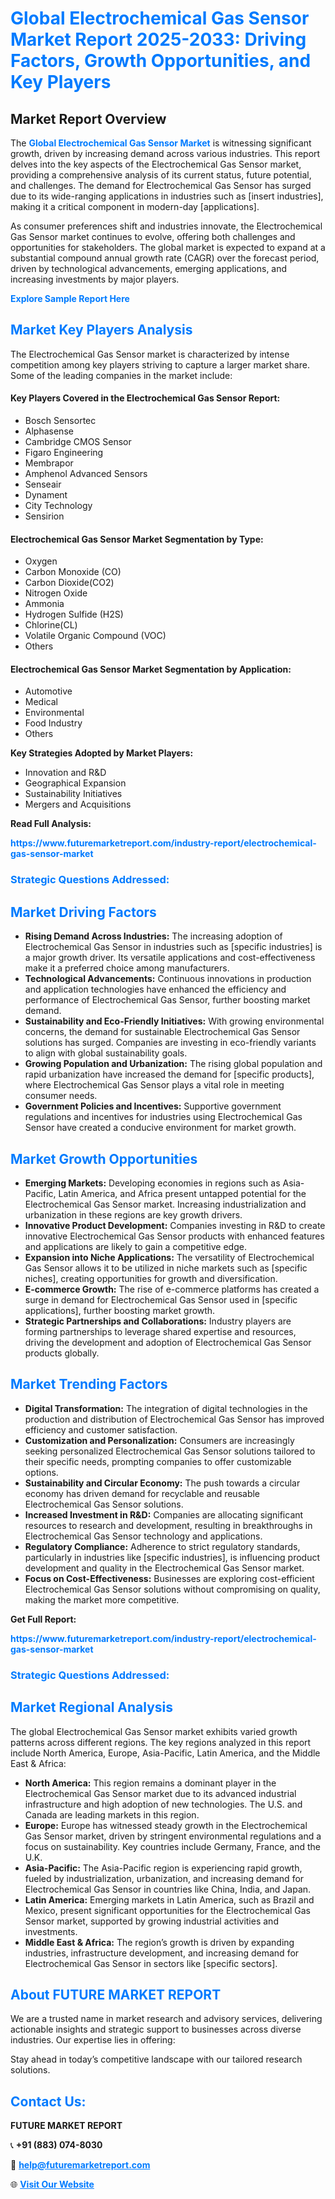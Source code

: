 <h1 style="color: #007BFF;">Global Electrochemical Gas Sensor Market Report 2025-2033: Driving Factors, Growth Opportunities, and Key Players</h1>

<section id="overview">
<h2>Market Report Overview</h2>
<p>The <a href="https://www.futuremarketreport.com/industry-report/electrochemical-gas-sensor-market" style="color: #007BFF; text-decoration: none;"><strong>Global Electrochemical Gas Sensor Market</strong></a> is witnessing significant growth, driven by increasing demand across various industries. This report delves into the key aspects of the Electrochemical Gas Sensor market, providing a comprehensive analysis of its current status, future potential, and challenges. The demand for Electrochemical Gas Sensor has surged due to its wide-ranging applications in industries such as [insert industries], making it a critical component in modern-day [applications].</p>
<p>As consumer preferences shift and industries innovate, the Electrochemical Gas Sensor market continues to evolve, offering both challenges and opportunities for stakeholders. The global market is expected to expand at a substantial compound annual growth rate (CAGR) over the forecast period, driven by technological advancements, emerging applications, and increasing investments by major players.</p>
</section>

<section id="overview">
<p><a href="https://www.futuremarketreport.com/request-sample/reportId=75197" style="color: #007BFF; text-decoration: none;"><strong>Explore Sample Report Here</strong></a></p>
</section>

<section id="key-players">
<h2 style="color: #007BFF;">Market Key Players Analysis</h2>
<p>The Electrochemical Gas Sensor market is characterized by intense competition among key players striving to capture a larger market share. Some of the leading companies in the market include:</p>
<h4>Key Players Covered in the Electrochemical Gas Sensor Report:</h4>
<ul><li>Bosch Sensortec</li><li>Alphasense</li><li>Cambridge CMOS Sensor</li><li>Figaro Engineering</li><li>Membrapor</li><li>Amphenol Advanced Sensors</li><li>Senseair</li><li>Dynament</li><li>City Technology</li><li>Sensirion</li></ul>
<h4>Electrochemical Gas Sensor Market Segmentation by Type:</h4>
<ul><li>Oxygen</li><li>Carbon Monoxide (CO)</li><li>Carbon Dioxide(CO2)</li><li>Nitrogen Oxide</li><li>Ammonia</li><li>Hydrogen Sulfide (H2S)</li><li>Chlorine(CL)</li><li>Volatile Organic Compound (VOC)</li><li>Others</li></ul>

<h4>Electrochemical Gas Sensor Market Segmentation by Application:</h4>
<ul><li>Automotive</li><li>Medical</li><li>Environmental</li><li>Food Industry</li><li>Others</li></ul>
<p><strong>Key Strategies Adopted by Market Players:</strong></p>
<ul>
<li>Innovation and R&D</li>
<li>Geographical Expansion</li>
<li>Sustainability Initiatives</li>
<li>Mergers and Acquisitions</li>
</ul>
</section>

<section>
<p><strong>Read Full Analysis: </strong></p><a href="https://www.futuremarketreport.com/industry-report/electrochemical-gas-sensor-market" style="color: #007BFF; text-decoration: none;"><strong>https://www.futuremarketreport.com/industry-report/electrochemical-gas-sensor-market</strong></a>
<h3 style="color: #007BFF;">Strategic Questions Addressed:</h3>
</section>

<section id="driving-factors">
<h2 style="color: #007BFF;">Market Driving Factors</h2>
<ul>
<li><strong>Rising Demand Across Industries:</strong> The increasing adoption of Electrochemical Gas Sensor in industries such as [specific industries] is a major growth driver. Its versatile applications and cost-effectiveness make it a preferred choice among manufacturers.</li>
<li><strong>Technological Advancements:</strong> Continuous innovations in production and application technologies have enhanced the efficiency and performance of Electrochemical Gas Sensor, further boosting market demand.</li>
<li><strong>Sustainability and Eco-Friendly Initiatives:</strong> With growing environmental concerns, the demand for sustainable Electrochemical Gas Sensor solutions has surged. Companies are investing in eco-friendly variants to align with global sustainability goals.</li>
<li><strong>Growing Population and Urbanization:</strong> The rising global population and rapid urbanization have increased the demand for [specific products], where Electrochemical Gas Sensor plays a vital role in meeting consumer needs.</li>
<li><strong>Government Policies and Incentives:</strong> Supportive government regulations and incentives for industries using Electrochemical Gas Sensor have created a conducive environment for market growth.</li>
</ul>
</section>

<section id="growth-opportunities">
<h2 style="color: #007BFF;">Market Growth Opportunities</h2>
<ul>
<li><strong>Emerging Markets:</strong> Developing economies in regions such as Asia-Pacific, Latin America, and Africa present untapped potential for the Electrochemical Gas Sensor market. Increasing industrialization and urbanization in these regions are key growth drivers.</li>
<li><strong>Innovative Product Development:</strong> Companies investing in R&D to create innovative Electrochemical Gas Sensor products with enhanced features and applications are likely to gain a competitive edge.</li>
<li><strong>Expansion into Niche Applications:</strong> The versatility of Electrochemical Gas Sensor allows it to be utilized in niche markets such as [specific niches], creating opportunities for growth and diversification.</li>
<li><strong>E-commerce Growth:</strong> The rise of e-commerce platforms has created a surge in demand for Electrochemical Gas Sensor used in [specific applications], further boosting market growth.</li>
<li><strong>Strategic Partnerships and Collaborations:</strong> Industry players are forming partnerships to leverage shared expertise and resources, driving the development and adoption of Electrochemical Gas Sensor products globally.</li>
</ul>
</section>

<section id="trending-factors">
<h2 style="color: #007BFF;">Market Trending Factors</h2>
<ul>
<li><strong>Digital Transformation:</strong> The integration of digital technologies in the production and distribution of Electrochemical Gas Sensor has improved efficiency and customer satisfaction.</li>
<li><strong>Customization and Personalization:</strong> Consumers are increasingly seeking personalized Electrochemical Gas Sensor solutions tailored to their specific needs, prompting companies to offer customizable options.</li>
<li><strong>Sustainability and Circular Economy:</strong> The push towards a circular economy has driven demand for recyclable and reusable Electrochemical Gas Sensor solutions.</li>
<li><strong>Increased Investment in R&D:</strong> Companies are allocating significant resources to research and development, resulting in breakthroughs in Electrochemical Gas Sensor technology and applications.</li>
<li><strong>Regulatory Compliance:</strong> Adherence to strict regulatory standards, particularly in industries like [specific industries], is influencing product development and quality in the Electrochemical Gas Sensor market.</li>
<li><strong>Focus on Cost-Effectiveness:</strong> Businesses are exploring cost-efficient Electrochemical Gas Sensor solutions without compromising on quality, making the market more competitive.</li>
</ul>
</section>

<section>
<p><strong>Get Full Report: </strong></p><a href="https://www.futuremarketreport.com/industry-report/electrochemical-gas-sensor-market" style="color: #007BFF; text-decoration: none;"><strong>https://www.futuremarketreport.com/industry-report/electrochemical-gas-sensor-market</strong></a>
<h3 style="color: #007BFF;">Strategic Questions Addressed:</h3>
</section>


<section id="regional-analysis">
<h2 style="color: #007BFF;">Market Regional Analysis</h2>
<p>The global Electrochemical Gas Sensor market exhibits varied growth patterns across different regions. The key regions analyzed in this report include North America, Europe, Asia-Pacific, Latin America, and the Middle East & Africa:</p>
<ul>
<li><strong>North America:</strong> This region remains a dominant player in the Electrochemical Gas Sensor market due to its advanced industrial infrastructure and high adoption of new technologies. The U.S. and Canada are leading markets in this region.</li>
<li><strong>Europe:</strong> Europe has witnessed steady growth in the Electrochemical Gas Sensor market, driven by stringent environmental regulations and a focus on sustainability. Key countries include Germany, France, and the U.K.</li>
<li><strong>Asia-Pacific:</strong> The Asia-Pacific region is experiencing rapid growth, fueled by industrialization, urbanization, and increasing demand for Electrochemical Gas Sensor in countries like China, India, and Japan.</li>
<li><strong>Latin America:</strong> Emerging markets in Latin America, such as Brazil and Mexico, present significant opportunities for the Electrochemical Gas Sensor market, supported by growing industrial activities and investments.</li>
<li><strong>Middle East & Africa:</strong> The region’s growth is driven by expanding industries, infrastructure development, and increasing demand for Electrochemical Gas Sensor in sectors like [specific sectors].</li>
</ul>
</section>

<footer>
<h2 style="color: #007BFF;">About FUTURE MARKET REPORT</h2>
<p>We are a trusted name in market research and advisory services, delivering actionable insights and strategic support to businesses across diverse industries. Our expertise lies in offering:</p>

<p>Stay ahead in today’s competitive landscape with our tailored research solutions.</p>

<h2 style="color: #007BFF;">Contact Us:</h2>
<p><strong>FUTURE MARKET REPORT</strong></p>
<p>📞 <strong>+91 (883) 074-8030</strong></p>
<p>📧 <strong><a href="mailto:help@futuremarketreport.com" style="color: #007BFF;">help@futuremarketreport.com</a></strong></p>
<p>🌐 <strong><a href="https://www.futuremarketreport.com/" style="color: #007BFF;">Visit Our Website</a></strong></p>
</footer>